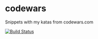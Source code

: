 # codewars
Snippets with my katas from codewars.com

[![Build Status](https://travis-ci.org/prositen/codewars.svg?branch=master)](https://travis-ci.org/prositen/codewars)